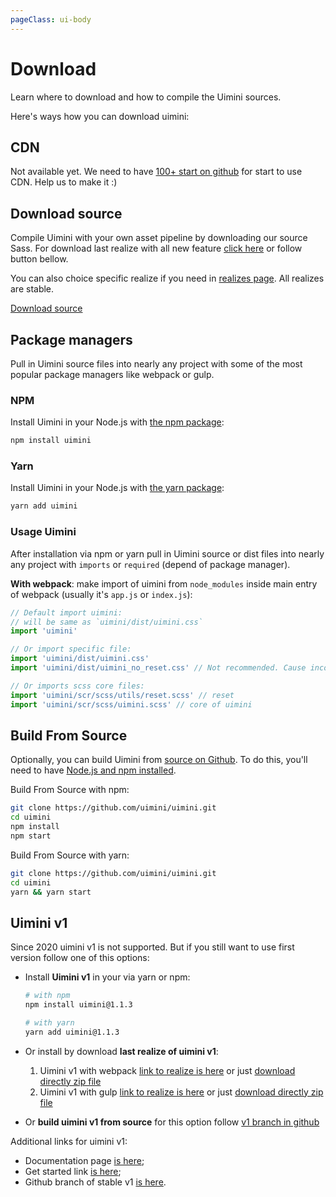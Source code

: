 ```yaml
---
pageClass: ui-body
---
```


# Download

Learn where to download and how to compile the Uimini sources.

Here's ways how you can download uimini:

<!-- ## Compiled CSS

Download ready-to-use compiled css for uimini to easily drop into your project

This option doesn’t include documentation, source files, or any optional JavaScript dependencies like Popper.

<a class="ui-button isPrimary" href="#">Download source</a> -->

## CDN

Not available yet. We need to have [100+ start on github](https://github.com/uimini/uimini) for start to use CDN. Help us to make it :)

## Download source

Compile Uimini with your own asset pipeline by downloading our source Sass. For download last realize with all new feature [click here](https://github.com/uimini/uimini/archive/master.zip) or follow button bellow.

You can also choice specific realize if you need in [realizes page](https://github.com/uimini/uimini/realizes). All realizes are stable.

<a class="ui-button isPrimary" href="https://github.com/uimini/uimini/archive/master.zip">Download source</a>

## Package managers

Pull in Uimini source files into nearly any project with some of the most popular package managers like webpack or gulp.

### NPM

Install Uimini in your Node.js with [the npm package](https://www.npmjs.com/package/uimini):

```bash
npm install uimini
```

### Yarn

Install Uimini in your Node.js with [the yarn package](https://classic.yarnpkg.com/en/package/uimini):

```bash
yarn add uimini
```

### Usage Uimini

After installation via npm or yarn pull in Uimini source or dist files into nearly any project with `imports` or `required` (depend of package manager).

**With webpack**: make import of uimini from `node_modules` inside main entry of webpack (usually it's `app.js` or `index.js`):

```js
// Default import uimini:
// will be same as `uimini/dist/uimini.css`
import 'uimini'

// Or import specific file:
import 'uimini/dist/uimini.css'
import 'uimini/dist/uimini_no_reset.css' // Not recommended. Cause inconsistencies across browsers / devices will works incorrect

// Or imports scss core files:
import 'uimini/scr/scss/utils/reset.scss' // reset
import 'uimini/scr/scss/uimini.scss' // core of uimini
```

## Build From Source

Optionally, you can build Uimini from [source on Github](https://github.com/uimini/uimini). To do this, you'll need to have [Node.js and npm installed](https://nodejs.org/en/download/).

Build From Source with npm:

```bash
git clone https://github.com/uimini/uimini.git
cd uimini
npm install
npm start
```

Build From Source with yarn:

```bash
git clone https://github.com/uimini/uimini.git
cd uimini
yarn && yarn start
```

## Uimini v1

Since 2020 uimini v1 is not supported. But if you still want to use first version follow one of this options:

- Install **Uimini v1** in your via yarn or npm:

  ```bash
  # with npm
  npm install uimini@1.1.3

  # with yarn
  yarn add uimini@1.1.3
  ```

- Or install by download **last realize of uimini v1**:

  1. Uimini v1 with webpack [link to realize is here](https://github.com/uimini/uimini/releases/tag/v1) or just [download directly zip file](https://github.com/uimini/uimini/archive/refs/tags/v1.zip)
  2. Uimini v1 with gulp [link to realize is here](https://github.com/uimini/uimini/releases/tag/1.1.3) or just [download directly zip file](https://github.com/uimini/uimini/archive/refs/tags/1.1.3.zip)

- Or **build uimini v1 from source** for this option follow [v1 branch in github](https://github.com/uimini/uimini/tree/v1-stable)

Additional links for uimini v1:

- Documentation page [is here](https://uimini.github.io/docs/v1/index.html);
- Get started link [is here](https://uimini.github.io/docs/v1/get-started);
- Github branch of stable v1 [is here](https://github.com/uimini/uimini/tree/v1-stable).
